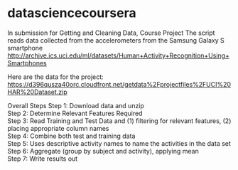 datasciencecoursera
===================

In submission for Getting and Cleaning Data, Course Project
The script reads data collected from the accelerometers from the Samsung Galaxy S smartphone
http://archive.ics.uci.edu/ml/datasets/Human+Activity+Recognition+Using+Smartphones 

Here are the data for the project: 
https://d396qusza40orc.cloudfront.net/getdata%2Fprojectfiles%2FUCI%20HAR%20Dataset.zip 

Overall Steps
Step 1: Download data and unzip<br />
Step 2: Determine Relevant Features Required<br />
Step 3: Read Training and Test Data and (1) filtering for relevant features, (2) placing appropriate column names<br />
Step 4: Combine both test and training data<br />
Step 5:  Uses descriptive activity names to name the activities in the data set<br />
Step 6: Aggregate (group by subject and activity), applying mean<br />
Step 7: Write results out 
